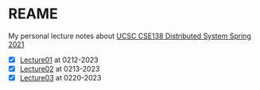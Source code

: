 # REAME

My personal lecture notes about [UCSC CSE138 Distributed System Spring 2021](https://www.youtube.com/watch?v=rZPRjLMWOao)

- [x]  [Lecture01](lecture01.md)  at 0212-2023
- [x]  [Lecture02](lecture02.md)  at 0213-2023
- [x]  [Lecture03](lecture03.md)  at 0220-2023